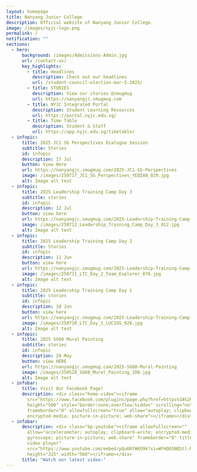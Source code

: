 ```yaml
---
layout: homepage
title: Nanyang Junior College
description: Official website of Nanyang Junior College.
image: /images/nyjc-logo.png
permalink: /
notification: ""
sections:
  - hero:
      background: /images/Admissions-Admin.jpg
      url: /contact-us/
      key_highlights:
        - title: Headlines
          description: Check out our headlines
          url: /student-council-election-mar-5-2025/
        - title: STORIES
          description: View our stories @smugmug
          url: https://nanyangjc.smugmug.com
        - title: NYJC Integrated Portal
          description: Student Learning Resources
          url: https://portal.nyjc.edu.sg/
        - title: Time Table
          description: Student & Staff
          url: https://app.nyjc.edu.sg/timetable/
  - infopic:
      title: 2025 JC1 SG Perspectives Dialogue Session
      subtitle: Stories
      id: infopic
      description: 17 Jul
      button: View Here
      url: https://nanyangjc.smugmug.com/2025-JC1-SG-Perspectives
      image: /images/250717_JC1_SG_Perspectives_YEQIAN_029.jpg
      alt: Image alt text
  - infopic:
      title: 2025 Leadership Training Camp Day 3
      subtitle: stories
      id: infopic
      description: 12 Jul
      button: view here
      url: https://nanyangjc.smugmug.com/2025-Leadership-Training-Camp-Day-3
      image: /images/250712_Leadership_Training_Camp_Day_3_012.jpg
      alt: Image alt text
  - infopic:
      title: 2025 Leadership Training Camp Day 2
      subtitle: Stories
      id: infopic
      description: 11 Jun
      button: view here
      url: https://nanyangjc.smugmug.com/2025-Leadership-Training-Camp-Day-2
      image: /images/250711_LTC_Day_2_Team_Explorer_076.jpg
      alt: Image alt text
  - infopic:
      title: 2025 Leadership Training Camp Day 1
      subtitle: stories
      id: infopic
      description: 10 Jun
      button: view here
      url: https://nanyangjc.smugmug.com/2025-Leadership-Training-Camp-Day-1
      image: /images/250710_LTC_Day_1_LUCIUS_028.jpg
      alt: Image alt text
  - infopic:
      title: 2025 SG60 Mural Painting
      subtitle: stories
      id: infopic
      description: 28 May
      button: view HERE
      url: https://nanyangjc.smugmug.com/2025-SG60-Mural-Painting
      image: /images/250528_SG60_Mural_Painting_100.jpg
      alt: Image alt text
  - infobar:
      title: Visit Our Facebook Page!
      description: <div class="home-video"><iframe
        src="https://www.facebook.com/plugins/page.php?href=https%3A%2F%2Fwww.facebook.com%2FNanyangjc%2F&tabs=timeline&width=340&height=500&small_header=false&adapt_container_width=true&hide_cover=false&show_facepile=true&appId"
        height="500" style="border:none;overflow:hidden" scrolling="no"
        frameborder="0" allowfullscreen="true" allow="autoplay; clipboard-write;
        encrypted-media; picture-in-picture; web-share"></iframe></div>
  - infobar:
      description: <div class="bp-youtube"><iframe allowfullscreen=""
        allow="accelerometer; autoplay; clipboard-write; encrypted-media;
        gyroscope; picture-in-picture; web-share" frameborder="0" title="YouTube
        video player"
        src="https://www.youtube.com/embed/pQu6RfWKO9k?si=WFHQ65NQ5tl-M84f"
        height="315" width="560"></iframe></div>
      title: "Watch our latest video:"
---
```

